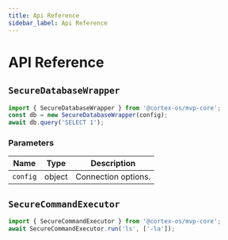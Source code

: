 ```yaml
---
title: Api Reference
sidebar_label: Api Reference
---
```


# API Reference

## `SecureDatabaseWrapper`
```ts
import { SecureDatabaseWrapper } from '@cortex-os/mvp-core';
const db = new SecureDatabaseWrapper(config);
await db.query('SELECT 1');
```

### Parameters
| Name | Type | Description |
| --- | --- | --- |
| `config` | object | Connection options. |

## `SecureCommandExecutor`
```ts
import { SecureCommandExecutor } from '@cortex-os/mvp-core';
await SecureCommandExecutor.run('ls', ['-la']);

```